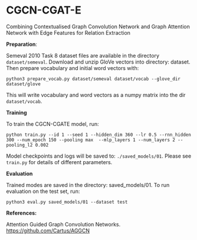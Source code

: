 # CGCN-CGAT-E
Combining Contextualised Graph Convolution Network and Graph Attention Network with Edge Features for Relation Extraction 

**Preparation**:

Semeval 2010 Task 8 dataset files are available in the directory `dataset/semeval`.
Download and unzip GloVe vectors into directory: dataset. Then prepare vocabulary and initial word vectors with:
```
python3 prepare_vocab.py dataset/semeval dataset/vocab --glove_dir dataset/glove
```
This will write vocabulary and word vectors as a numpy matrix into the dir `dataset/vocab`.

**Training**

To train the CGCN-CGATE model, run:
```
python train.py --id 1 --seed 1 --hidden_dim 360 --lr 0.5 --rnn_hidden 300 --num_epoch 150 --pooling max  --mlp_layers 1 --num_layers 2 --pooling_l2 0.002
```
Model checkpoints and logs will be saved to: `./saved_models/01`.
Please see `train.py` for details of different parameters.

**Evaluation**

Trained modes are saved in the directory: saved_models/01.
To run evaluation on the test set, run:
```
python3 eval.py saved_models/01 --dataset test
```

**References:**

Attention Guided Graph Convolution Networks. https://github.com/Cartus/AGGCN
